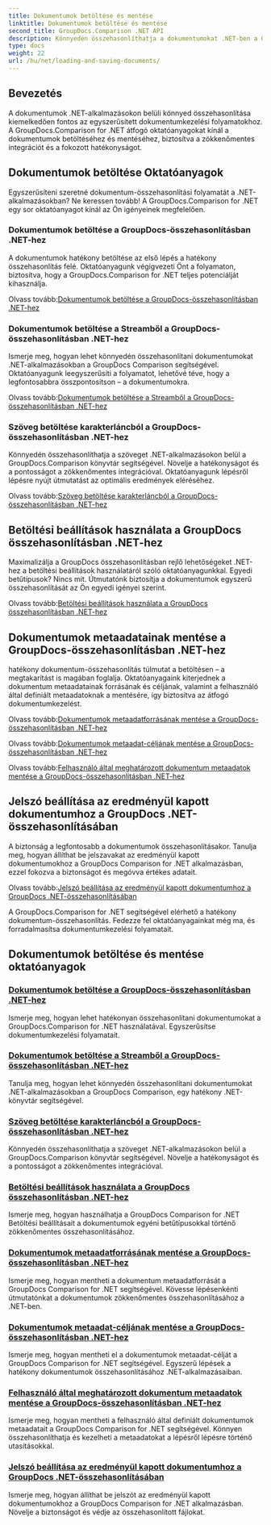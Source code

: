 ```yaml
---
title: Dokumentumok betöltése és mentése
linktitle: Dokumentumok betöltése és mentése
second_title: GroupDocs.Comparison .NET API
description: Könnyedén összehasonlíthatja a dokumentumokat .NET-ben a GroupDocs.Comparison for .NET segítségével. Ismerje meg a betöltési, mentési és betöltési lehetőségek használatát a hatékony dokumentumkezelés érdekében.
type: docs
weight: 22
url: /hu/net/loading-and-saving-documents/
---
```

## Bevezetés

A dokumentumok .NET-alkalmazásokon belüli könnyed összehasonlítása kiemelkedően fontos az egyszerűsített dokumentumkezelési folyamatokhoz. A GroupDocs.Comparison for .NET átfogó oktatóanyagokat kínál a dokumentumok betöltéséhez és mentéséhez, biztosítva a zökkenőmentes integrációt és a fokozott hatékonyságot.

## Dokumentumok betöltése Oktatóanyagok

Egyszerűsíteni szeretné dokumentum-összehasonlítási folyamatát a .NET-alkalmazásokban? Ne keressen tovább! A GroupDocs.Comparison for .NET egy sor oktatóanyagot kínál az Ön igényeinek megfelelően.

### Dokumentumok betöltése a GroupDocs-összehasonlításban .NET-hez

A dokumentumok hatékony betöltése az első lépés a hatékony összehasonlítás felé. Oktatóanyagunk végigvezeti Önt a folyamaton, biztosítva, hogy a GroupDocs.Comparison for .NET teljes potenciálját kihasználja.

 Olvass tovább:[Dokumentumok betöltése a GroupDocs-összehasonlításban .NET-hez](./loading-documents/)

### Dokumentumok betöltése a Streamből a GroupDocs-összehasonlításban .NET-hez

Ismerje meg, hogyan lehet könnyedén összehasonlítani dokumentumokat .NET-alkalmazásokban a GroupDocs Comparison segítségével. Oktatóanyagunk leegyszerűsíti a folyamatot, lehetővé téve, hogy a legfontosabbra összpontosítson – a dokumentumokra.

 Olvass tovább:[Dokumentumok betöltése a Streamből a GroupDocs-összehasonlításban .NET-hez](./loading-documents-from-stream/)

### Szöveg betöltése karakterláncból a GroupDocs-összehasonlításban .NET-hez

Könnyedén összehasonlíthatja a szöveget .NET-alkalmazásokon belül a GroupDocs.Comparison könyvtár segítségével. Növelje a hatékonyságot és a pontosságot a zökkenőmentes integrációval. Oktatóanyagunk lépésről lépésre nyújt útmutatást az optimális eredmények eléréséhez.

 Olvass tovább:[Szöveg betöltése karakterláncból a GroupDocs-összehasonlításban .NET-hez](./loading-text-from-string/)

## Betöltési beállítások használata a GroupDocs összehasonlításban .NET-hez

Maximalizálja a GroupDocs összehasonlításban rejlő lehetőségeket .NET-hez a betöltési beállítások használatáról szóló oktatóanyagunkkal. Egyedi betűtípusok? Nincs mit. Útmutatónk biztosítja a dokumentumok egyszerű összehasonlítását az Ön egyedi igényei szerint.

 Olvass tovább:[Betöltési beállítások használata a GroupDocs összehasonlításban .NET-hez](./using-load-options/)

## Dokumentumok metaadatainak mentése a GroupDocs-összehasonlításban .NET-hez

hatékony dokumentum-összehasonlítás túlmutat a betöltésen – a megtakarítást is magában foglalja. Oktatóanyagaink kiterjednek a dokumentum metaadatainak forrásának és céljának, valamint a felhasználó által definiált metaadatoknak a mentésére, így biztosítva az átfogó dokumentumkezelést.

 Olvass tovább:[Dokumentumok metaadatforrásának mentése a GroupDocs-összehasonlításban .NET-hez](./saving-documents-metadata-source/)

 Olvass tovább:[Dokumentumok metaadat-céljának mentése a GroupDocs-összehasonlításban .NET-hez](./saving-documents-metadata-target/)

 Olvass tovább:[Felhasználó által meghatározott dokumentum metaadatok mentése a GroupDocs-összehasonlításban .NET-hez](./saving-user-defined-document-metadata/)

## Jelszó beállítása az eredményül kapott dokumentumhoz a GroupDocs .NET-összehasonlításában

A biztonság a legfontosabb a dokumentumok összehasonlításakor. Tanulja meg, hogyan állíthat be jelszavakat az eredményül kapott dokumentumokhoz a GroupDocs Comparison for .NET alkalmazásban, ezzel fokozva a biztonságot és megóvva értékes adatait.

 Olvass tovább:[Jelszó beállítása az eredményül kapott dokumentumhoz a GroupDocs .NET-összehasonlításában](./setting-password-for-resultant-document/)

A GroupDocs.Comparison for .NET segítségével elérhető a hatékony dokumentum-összehasonlítás. Fedezze fel oktatóanyagainkat még ma, és forradalmasítsa dokumentumkezelési folyamatait.
## Dokumentumok betöltése és mentése oktatóanyagok
### [Dokumentumok betöltése a GroupDocs-összehasonlításban .NET-hez](./loading-documents/)
Ismerje meg, hogyan lehet hatékonyan összehasonlítani dokumentumokat a GroupDocs.Comparison for .NET használatával. Egyszerűsítse dokumentumkezelési folyamatait.
### [Dokumentumok betöltése a Streamből a GroupDocs-összehasonlításban .NET-hez](./loading-documents-from-stream/)
Tanulja meg, hogyan lehet könnyedén összehasonlítani dokumentumokat .NET-alkalmazásokban a GroupDocs Comparison, egy hatékony .NET-könyvtár segítségével.
### [Szöveg betöltése karakterláncból a GroupDocs-összehasonlításban .NET-hez](./loading-text-from-string/)
Könnyedén összehasonlíthatja a szöveget .NET-alkalmazásokon belül a GroupDocs.Comparison könyvtár segítségével. Növelje a hatékonyságot és a pontosságot a zökkenőmentes integrációval.
### [Betöltési beállítások használata a GroupDocs összehasonlításban .NET-hez](./using-load-options/)
Ismerje meg, hogyan használhatja a GroupDocs Comparison for .NET Betöltési beállításait a dokumentumok egyéni betűtípusokkal történő zökkenőmentes összehasonlításához.
### [Dokumentumok metaadatforrásának mentése a GroupDocs-összehasonlításban .NET-hez](./saving-documents-metadata-source/)
Ismerje meg, hogyan mentheti a dokumentum metaadatforrását a GroupDocs Comparison for .NET segítségével. Kövesse lépésenkénti útmutatónkat a dokumentumok zökkenőmentes összehasonlításához a .NET-ben.
### [Dokumentumok metaadat-céljának mentése a GroupDocs-összehasonlításban .NET-hez](./saving-documents-metadata-target/)
Ismerje meg, hogyan mentheti el a dokumentumok metaadat-célját a GroupDocs Comparison for .NET segítségével. Egyszerű lépések a hatékony dokumentumok összehasonlításához .NET-alkalmazásaiban.
### [Felhasználó által meghatározott dokumentum metaadatok mentése a GroupDocs-összehasonlításban .NET-hez](./saving-user-defined-document-metadata/)
Ismerje meg, hogyan mentheti a felhasználó által definiált dokumentumok metaadatait a GroupDocs Comparison for .NET segítségével. Könnyen összehasonlíthatja és kezelheti a metaadatokat a lépésről lépésre történő utasításokkal.
### [Jelszó beállítása az eredményül kapott dokumentumhoz a GroupDocs .NET-összehasonlításában](./setting-password-for-resultant-document/)
Ismerje meg, hogyan állíthat be jelszót az eredményül kapott dokumentumokhoz a GroupDocs Comparison for .NET alkalmazásban. Növelje a biztonságot és védje az összehasonlított fájlokat.